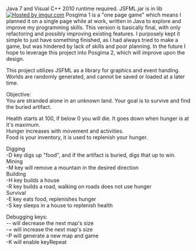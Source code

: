 Java 7 and Visual C++ 2010 runtime required. JSFML.jar is in lib
<a href="http://i.imgur.com/MUMPfOs.png"><img src="http://i.imgur.com/MUMPfOs.png" title="Hosted by imgur.com" /></a>
Posgima 1 is a "one page game" which means I planned it on a single page while at work, written in Java to explore and improve my programming skills. This version is basically final, with only refactoring and possibly improving existing features. I purposely kept it simple to just have something finished, as I had always tried to make a game, but was hindered by lack of skills and poor planning. In the future I hope to leverage this project into Posgima 2, which will improve upon the design.

This project utilizes JSFML as a library for graphics and event handing.<br>
Worlds are randomly generated, and cannot be saved or loaded at a later time.<br>


Objective:<br>
You are stranded alone in an unknown land. Your goal is to survive and find the buried artifact.<br>

Health starts at 100, if below 0 you will die. It goes down when hunger is at it's maximum.<br>
Hunger increases with movement and activities.<br>
Food is your inventory, it is used to replenish your hunger.<br>

Digging<br>
  -D key digs up "food", and if the artifact is buried, digs that up to win.<br>
Mining<br>
  -M key will remove a mountain in the desired direction<br>
Building<br>
  -H key builds a house<br>
  -R key builds a road, walking on roads does not use hunger<br>
Survival<br>
  -E key eats food, replenishes hunger<br>
  -S key sleeps in a house to replenish health<br>
  
Debugging keys:<br>
  -- will decrease the next map's size<br>
  -= will increase the next map's size<br>
  -P will generate a new map and game<br>
  -K will enable keyRepeat<br>
  
